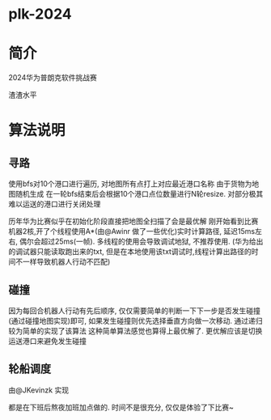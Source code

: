 # plk-2024


# 简介
2024华为普朗克软件挑战赛

渣渣水平

# 算法说明

## 寻路
使用bfs对10个港口进行遍历, 对地图所有点打上对应最近港口名称
由于货物为地图随机生成
在一轮bfs结束后会根据10个港口点位数量进行N轮resize. 对部分极其难以运送的港口进行关闭处理

历年华为比赛似乎在初始化阶段直接把地图全扫描了会是最优解
刚开始看到比赛机器2核,开了个线程使用A*(由@Awinr 做了一些优化)实时计算路径, 延迟15ms左右, 偶尔会超过25ms(一帧). 
多线程的使用会导致调试地狱, 不推荐使用. (华为给出的调试器只能读取跑出来的txt, 但是在本地使用该txt调试时,线程计算出路径的时间不一样导致机器人行动不匹配)


## 碰撞
因为每回合机器人行动有先后顺序, 仅仅需要简单的判断一下下一步是否发生碰撞(通过碰撞地图实现)即可, 如果发生碰撞则优先选择垂直方向做一次移动. 通过递归较为简单的实现了该算法
这种简单算法感觉也算得上最优解了. 更优解应该是切换运送港口来避免发生碰撞


## 轮船调度
由@JKevinzk 实现



都是在下班后熬夜加班加点做的. 时间不是很充分, 仅仅是体验了下比赛~


